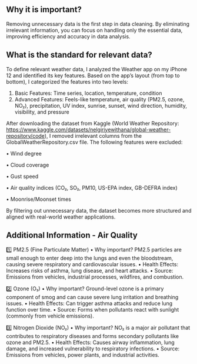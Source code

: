 ## Why it is important?
Removing unnecessary data is the first step in data cleaning. By eliminating irrelevant information, you can focus on handling only the essential data, improving efficiency and accuracy in data analysis.

## What is the standard for relevant data?

To define relevant weather data, I analyzed the Weather app on my iPhone 12 and identified its key features. Based on the app’s layout (from top to bottom), I categorized the features into two levels:

1. Basic Features: Time series, location, temperature, condition
2. Advanced Features: Feels-like temperature, air quality (PM2.5, ozone, NO₂), precipitation, UV index, sunrise, sunset, wind direction, humidity, visibility, and pressure

After downloading the dataset from Kaggle (World Weather Repository: https://www.kaggle.com/datasets/nelgiriyewithana/global-weather-repository/code), I removed irrelevant columns from the GlobalWeatherRepository.csv file. The following features were excluded:

•	Wind degree

•	Cloud coverage

•	Gust speed

•	Air quality indices (CO₂, SO₂, PM10, US-EPA index, GB-DEFRA index)

•	Moonrise/Moonset times

By filtering out unnecessary data, the dataset becomes more structured and aligned with real-world weather applications.


## Additional Information - Air Quality
1️⃣ PM2.5 (Fine Particulate Matter)
•	Why important? PM2.5 particles are small enough to enter deep into the lungs and even the bloodstream, causing severe respiratory and cardiovascular issues.
•	Health Effects: Increases risks of asthma, lung disease, and heart attacks.
•	Source: Emissions from vehicles, industrial processes, wildfires, and combustion.

2️⃣ Ozone (O₃)
•	Why important? Ground-level ozone is a primary component of smog and can cause severe lung irritation and breathing issues.
•	Health Effects: Can trigger asthma attacks and reduce lung function over time.
•	Source: Forms when pollutants react with sunlight (commonly from vehicle emissions).

3️⃣ Nitrogen Dioxide (NO₂)
•	Why important? NO₂ is a major air pollutant that contributes to respiratory diseases and forms secondary pollutants like ozone and PM2.5.
•	Health Effects: Causes airway inflammation, lung damage, and increased vulnerability to respiratory infections.
•	Source: Emissions from vehicles, power plants, and industrial activities.
